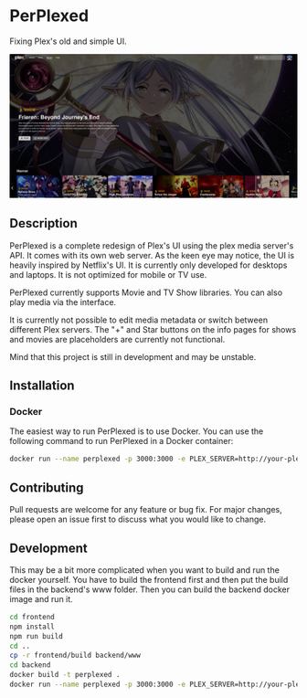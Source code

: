 # PerPlexed
Fixing Plex's old and simple UI.

![PerPlexed](assets/screenshot1.png)


## Description

PerPlexed is a complete redesign of Plex's UI using the plex media server's API. It comes with its own web server. As the keen eye may notice, the UI is heavily inspired by Netflix's UI. It is currently only developed for desktops and laptops. It is not optimized for mobile or TV use.

PerPlexed currently supports Movie and TV Show libraries. You can also play media via the interface.

It is currently not possible to edit media metadata or switch between different Plex servers. The "+" and Star buttons on the info pages for shows and movies are placeholders are currently not functional.

Mind that this project is still in development and may be unstable.

## Installation

### Docker

The easiest way to run PerPlexed is to use Docker. You can use the following command to run PerPlexed in a Docker container:

```bash
docker run --name perplexed -p 3000:3000 -e PLEX_SERVER=http://your-plex-server:32400 ipmake/perplexed
```

## Contributing
Pull requests are welcome for any feature or bug fix. For major changes, please open an issue first to discuss what you would like to change.

## Development

This may be a bit more complicated when you want to build and run the docker yourself. You have to build the frontend first and then put the build files in the backend's www folder. Then you can build the backend docker image and run it.

```bash
cd frontend
npm install
npm run build
cd ..
cp -r frontend/build backend/www
cd backend
docker build -t perplexed .
docker run --name perplexed -p 3000:3000 -e PLEX_SERVER=http://your-plex-server:32400 perplexed
```
